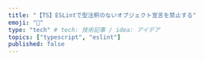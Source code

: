 ```yaml
---
title: "【TS】ESLintで型注釈のないオブジェクト宣言を禁止する"
emoji: "🕌"
type: "tech" # tech: 技術記事 / idea: アイデア
topics: ["typescript", "eslint"]
published: false
---
```

